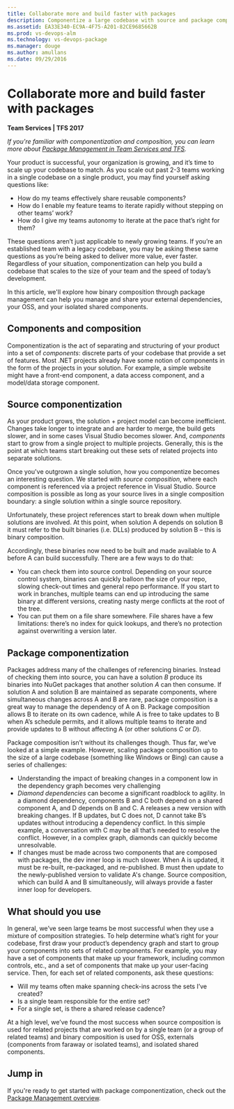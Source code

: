 ```yaml
---
title: Collaborate more and build faster with packages
description: Componentize a large codebase with source and package composition using Package Management in Visual Studio Team Services or Team Foundation Server
ms.assetid: EA33E340-EC9A-4F75-A201-82CE9685662B
ms.prod: vs-devops-alm
ms.technology: vs-devops-package
ms.manager: douge
ms.author: amullans
ms.date: 09/29/2016
---
```


# Collaborate more and build faster with packages

**Team Services | TFS 2017**

*If you're familiar with componentization and composition, you can learn more about [Package Management in Team Services and TFS](overview.md).*

Your product is successful, your organization is growing, and it’s time to scale up your codebase to match. As you scale out past 2-3 teams working in a single codebase on a single product, you may find yourself asking questions like:
- How do my teams effectively share reusable components?
- How do I enable my feature teams to iterate rapidly without stepping on other teams’ work?
- How do I give my teams autonomy to iterate at the pace that’s right for them?

These questions aren’t just applicable to newly growing teams. 
If you’re an established team with a legacy codebase, you may be asking these same questions as you’re being asked to deliver more value, ever faster. Regardless of your situation, componentization can help you build a codebase that scales to the size of your team and the speed of today’s development. 

In this article, we'll explore how binary composition through package management can help you manage and share your external dependencies, your OSS, and your isolated shared components.

## Components and composition

Componentization is the act of separating and structuring of your product into a set of *components*: discrete parts of your codebase that provide a set of features. Most .NET projects already have some notion of components in the form of the projects in your solution. For example, a simple website might have a front-end component, a data access component, and a model/data storage component.

## Source componentization

As your product grows, the solution + project model can become inefficient.
Changes take longer to integrate and are harder to merge, the build gets slower, and in some cases Visual Studio becomes slower.
And, *components* start to grow from a single project to multiple projects.
Generally, this is the point at which teams start breaking out these sets of related projects into separate solutions. 

Once you've outgrown a single solution, how you componentize becomes an interesting question.
We started with *source composition*, where each component is referenced via a project reference in Visual Studio.
Source composition is possible as long as your source lives in a single composition boundary: a single solution within a single source repository.

Unfortunately, these project references start to break down when multiple solutions are involved. 
At this point, when solution A depends on solution B it must refer to the built binaries (i.e. DLLs) produced by solution B – this is binary composition.

Accordingly, these binaries now need to be built and made available to A before A can build successfully. There are a few ways to do that:

- You can check them into source control.
Depending on your source control system, binaries can quickly balloon the size of your repo, slowing check-out times and general repo performance.
If you start to work in branches, multiple teams can end up introducing the same binary at different versions, creating nasty merge conflicts at the root of the tree.
- You can put them on a file share somewhere. 
File shares have a few limitations: there’s no index for quick lookups, and there’s no protection against overwriting a version later.

## Package componentization

Packages address many of the challenges of referencing binaries. Instead of checking them into source, you can have a solution *B* produce its binaries into NuGet packages that another solution *A* can then consume. If solution A and solution B are maintained as separate components, where simultaneous changes across A and B are rare, package composition is a great way to manage the dependency of A on B. Package composition allows B to iterate on its own cadence, while A is free to take updates to B when A’s schedule permits, and it allows multiple teams to iterate and provide updates to B without affecting A (or other solutions *C* or *D*).

Package composition isn’t without its challenges though. Thus far, we’ve looked at a simple example. However, scaling package composition up to the size of a large codebase (something like Windows or Bing) can cause a series of challenges:

- Understanding the impact of breaking changes in a component low in the dependency graph becomes very challenging
- *Diamond dependencies* can become a significant roadblock to agility.
In a diamond dependency, components B and C both depend on a shared component A, and D depends on B and C.
A releases a new version with breaking changes.
If B updates, but C does not, D cannot take B’s updates without introducing a dependency conflict.
In this simple example, a conversation with C may be all that’s needed to resolve the conflict.
However, in a complex graph, diamonds can quickly become unresolvable.
- If changes must be made across two components that are composed with packages, the dev inner loop is much slower. When A is updated, it must be re-built, re-packaged, and re-published. 
B must then update to the newly-published version to validate A's change. 
Source composition, which can build A and B simultaneously, will always provide a faster inner loop for developers.

## What should you use

In general, we’ve seen large teams be most successful when they use a mixture of composition strategies.
To help determine what’s right for your codebase, first draw your product’s dependency graph  and start to group your components into sets of related components.
For example, you may have a set of components that make up your framework, including common controls, etc., and a set of components that make up your user-facing service.
Then, for each set of related components, ask these questions:
- Will my teams often make spanning check-ins across the sets I’ve created?
- Is a single team responsible for the entire set?
- For a single set, is there a shared release cadence?

At a high level, we’ve found the most success when source composition is used for related projects that are worked on by a single team (or a group of related teams) and binary composition is used for OSS, externals (components from faraway or isolated teams), and isolated shared components.

## Jump in

If you're ready to get started with package componentization, check out the [Package Management overview](overview.md).